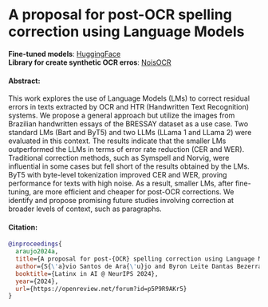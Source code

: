 # A proposal for post-OCR spelling correction using Language Models

**Fine-tuned models**: [HuggingFace](https://huggingface.co/savi8sant8s/ptbr-post-ocr-sc-llm)<br>
**Library for create synthetic OCR erros**: [NoisOCR](https://github.com/savi8sant8s/noisocr)

#### Abstract:
This work explores the use of Language Models (LMs) to correct residual errors in texts extracted by OCR and HTR (Handwritten Text Recognition) systems. We propose a general approach but utilize the images from Brazilian handwritten essays of the BRESSAY dataset as a use case. Two standard LMs (Bart and ByT5) and two LLMs (LLama 1 and LLama 2) were evaluated in this context. The results indicate that the smaller LMs outperformed the LLMs in terms of error rate reduction (CER and WER). Traditional correction methods, such as Symspell and Norvig, were influential in some cases but fell short of the results obtained by the LMs. ByT5 with byte-level tokenization improved CER and WER, proving performance for texts with high noise. As a result, smaller LMs, after fine-tuning, are more efficient and cheaper for post-OCR corrections. We identify and propose promising future studies involving correction at broader levels of context, such as paragraphs.

#### Citation:
```bibtex
@inproceedings{
  araujo2024a,
  title={A proposal for post-{OCR} spelling correction using Language Models},
  author={S{\'a}vio Santos de Ara{\'u}jo and Byron Leite Dantas Bezerra and Arthur Flor de Sousa Neto and Cleber Zanchettin},
  booktitle={Latinx in AI @ NeurIPS 2024},
  year={2024},
  url={https://openreview.net/forum?id=p5P9R9AKr5}
}
```
